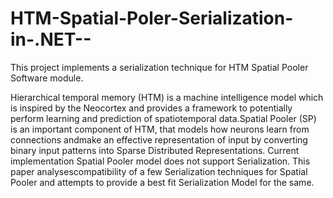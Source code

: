 # HTM-Spatial-Poler-Serialization-in-.NET--
This project implements a serialization technique for HTM Spatial Pooler Software module.

Hierarchical temporal memory (HTM) is a machine intelligence model which is inspired by the Neocortex and provides a framework to potentially perform learning and prediction of 
spatiotemporal data.Spatial Pooler (SP) is an important component of HTM, that models how neurons learn from connections andmake an effective representation of input by converting
binary input patterns into Sparse Distributed Representations. Current implementation Spatial Pooler model does not support Serialization. This paper analysescompatibility of a 
few Serialization techniques for Spatial Pooler and attempts to provide a best fit Serialization Model for the same. 
